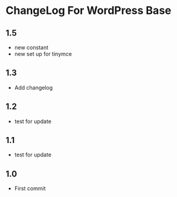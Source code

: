 # ChangeLog For WordPress Base

## 1.5

* new constant
* new set up for tinymce

## 1.3

* Add changelog

## 1.2

* test for update

## 1.1

* test for update

## 1.0

* First commit
